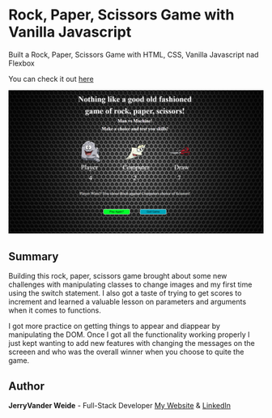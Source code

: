 <h1>Rock, Paper, Scissors Game with Vanilla Javascript </h1>

Built a Rock, Paper, Scissors Game with HTML, CSS, Vanilla Javascript nad Flexbox

You can check it out [here](https://jerryvw.github.io/rps-game/)

<img src="img/RPS_Screenshot.png">

<h2>Summary</h2> 

<p>Building this rock, paper, scissors game brought about some new challenges with manipulating classes to change images and my first time using the switch statement. I also got a taste of trying to get scores to increment and learned a valuable lesson on parameters and arguments when it comes to functions.</p> 

<p>I got more practice on getting things to appear and diappear by manipulating the DOM. Once I got all the functionality working properly I just kept wanting to add new features with changing the messages on the screeen and who was the overall winner when you choose to quite the game.</p>

<h2>Author</h2>

**JerryVander Weide** - Full-Stack Developer [My Website](https://jerryvw.github.io/jerryvanderweide-site/) & [LinkedIn](https://www.linkedin.com/in/jerry-vander-weide-ba0586101/)